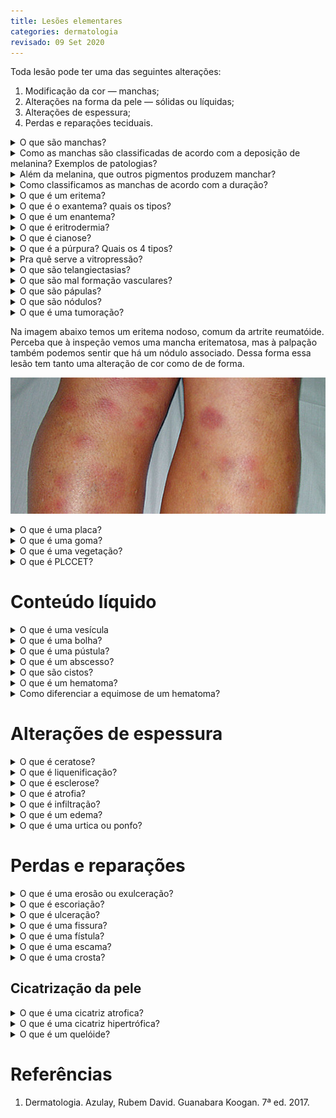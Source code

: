 ```yaml
---
title: Lesões elementares
categories: dermatologia
revisado: 09 Set 2020
---
```


Toda lesão pode ter uma das seguintes alterações:

1. Modificação da cor — manchas;
2. Alterações na forma da pele — sólidas ou líquidas;
3. Alterações de espessura;
4. Perdas e reparações teciduais.

<details markdown="1">
<summary>O que são manchas?</summary>

As manchas são produzidas por modificações da cor da pele e são divididas em: vásculo-sanguíneas, transitórias ou permamentes e pigmentares.
</details>

<details markdown="1">
<summary>Como as manchas são classificadas de acordo com a deposição de melanina? Exemplos de patologias?</summary>

1. Hipocrômica — redução da melanina (hanseníase);
2. Acrômica — ausência de melanina (vitiligo);
3. Hipercrômica — aumento da melanina (melanoma).
</details>

<!-- Além da melanina, que outros pigmentos produzem manchar? -->
<details markdown="1">
<summary>Além da melanina, que outros pigmentos produzem manchar?</summary>

Sangue (Manchas vásculo pigmentares), hemossiderina, ouro, prata, tatuagem.
</details>

<!-- Como classificamos as manchas de acordo com a duração? -->
<details markdown="1">
<summary>Como classificamos as manchas de acordo com a duração?</summary>

1. Transitórias;
2. Fixas.
</details>

<!-- O que é um eritema? -->
<details markdown="1">
<summary>O que é um eritema?</summary>

Mancha vásculo-sanguínea transitória temos decorrente da vasodilatação.
</details>

<!-- O que é o exantema? -->
<details markdown="1">
<summary>O que é o exantema? quais os tipos?</summary>

É um *rash* súbito que aparece dentro de horas ou dias. Pode ser: **morbiliforme** (ou rubeoliforme), caraterístico da rubéola e do sarampo,quando preserva áreas de pele sã; ou **escarlatiniforme**, quando é contínuo sem áreas de pele sã, presente na escarlatina.

1. Morbiliforme: preserva áreas de pele sã entre o rash;
2. Escarlatiniforme: contínuo.
</details>

<!-- O que é um enantema? -->
<details markdown="1">
<summary>O que é um enantema?</summary>

**Enantema** — é o eritema que ocorre na mucosa.
</details>

<!-- O que é eritrodermia? -->
<details markdown="1">
<summary>O que é eritrodermia?</summary>

**Eritrodermia** — é um eritema generalizado geralmente acompanhado por descamação. A principal causa é a psoriase e a farmacodermia.
</details>

<!-- O que é cianose? -->
<details markdown="1">
<summary>O que é cianose?</summary>

**Cianose** — . O cianema é a cianose que ocorre nas mucosas.
</details>

<!-- O que é a púrpura? -->
<details markdown="1">
<summary>O que é a púrpura? Quais os 4 tipos?</summary>

**Púrpura** — ocorre quando há extravasamento de sangue para o espaço extravascular.

1. Petéquia: puntiforme (< 1 cm).
2. Víbice: lesão linear.
3. Equimose: maior que a petéquia.
4. Hematoma: uma coleção de sangue.

 Quando esse extravasamento é pequeno (menor que 1 cm) chamamos de **petéquia** e quando maiores chamamos de **equimoses**. A **víbice** é uma púrpura linear, não puntiforme.
</details>

<!-- Pra quê serve a vitropressão? -->
<details markdown="1">
<summary>Pra quê serve a vitropressão?</summary>

Na evidência de petéquias devemos fazer a vitropressão. Se a lesão se dever a uma vasculite, ela some com a pressão mas se for devido a uma plaquetopenia não.
</details>

<!-- O que são telangiectasias? -->
<details markdown="1">
<summary>O que são telangiectasias?</summary>

**Telangiectasias** — são dilatações **permanentes** de capilares. Presentes, por exemplo, na insuficiência hepática; também chamadas de aranhas vasculares (*spiders*).
</details>

<!-- O que são mal formação vasculares? -->
<details markdown="1">
<summary>O que são mal formação vasculares?</summary>

**Mal formação vascular** — também chamadas de 'mancha do vinho do porto' ou mancha angiomatosa. Se formam por hiperproliferação vascular e são mais comuns no rosto.
</details>

<!-- O que são pápulas? -->
<details markdown="1">
<summary>O que são pápulas?</summary>

**Pápula** — é uma lesão pequena, menor que 1 cm, que pode estar na epiderme ou derme.
</details>

<!-- O que são nódulos? -->
<details markdown="1">
<summary>O que são nódulos?</summary>

**Nódulo** — são lesões maiores que 1 cm mas menores que 3 cm. Se o nódulo for muito grande, chamamos de nodosidade.
</details>


<!-- O que é uma tumoração? -->
<details markdown="1">
<summary>O que é uma tumoração?</summary>

**Tumoração** — quando a massa sólida é maior que 3 cm podemos chamar.
</details>

Na imagem abaixo temos um eritema nodoso, comum da artrite reumatóide. Perceba que à inspeção vemos uma mancha eritematosa, mas à palpação também podemos sentir que há um nódulo associado. Dessa forma essa lesão tem tanto uma alteração de cor como de de forma.

![Eritema nodoso](/assets/dermatologia/eritema-nodoso.jpg)

<!-- O que é uma placa? -->
<details markdown="1">
<summary>O que é uma placa?</summary>

**Placa** — é a reunião de várias pápulas.
</details>

<!-- O que é uma goma? -->
<details markdown="1">
<summary>O que é uma goma?</summary>

**Goma** — é uma lesão sólida evolutiva, um nódulo evolutivo. Geralmente forma uma fístula para liberar o conteúdo líquido.
</details>

<!-- O que é uma vegetação? -->
<details markdown="1">
<summary>O que é uma vegetação?</summary>

**Vegetação** — é uma lesão sólida com superfície irregular. Se a superfície for bem ceratósica, podemos chamar de verrugosidade. As verrugas podem ser secas (como as verrugas vulgares) ou úmidas (como os condilomas).
</details>

<!-- O que é PLCCET? -->
<details markdown="1">
<summary>O que é PLCCET?</summary>

**PLECCT** — sempre que temos lesões ulceradas e vegetantes devemos lembrar dos diagnósticos diferenciais 'PLECCT':

1. Paracoccidiodomicose;
2. Leishmaniose;
3. Esporotricose;
4. Cromomicose;
5. Carcinoma espinocelular;
6. Tuberculose cutânea.
</details>

# Conteúdo líquido

<!-- O que é uma vesícula -->
<details markdown="1">
<summary>O que é uma vesícula</summary>

**Vesícula** — quando o conteúdo é transparente ou translúcido e a lesão menor que 1 cm.
</details>

<!-- O que é uma bolha? -->
<details markdown="1">
<summary>O que é uma bolha?</summary>

**Bolha** — quando a lesão é maior que 1 cm. Pode ser intra-epidérmica (geralmente pela quebra dos desmossomos, geralmente flácida) ou subepidérmica (geralmente uma bolha mais tensa).
</details>

<!-- O que é uma pústula? -->
<details markdown="1">
<summary>O que é uma pústula?</summary>

**Pústula** — quando a formação é menor que 1 cm e seu conteúdo é formado por pús (uma vesícula com pús). Podem conter uma umbilização e nem sempre são bacterianas, podem ser asséptica.
</details>

<!-- O que é um abscesso? -->
<details markdown="1">
<summary>O que é um abscesso?</summary>

**Abscesso** — quando o líquido está envolvido por um processo inflamatório muito intenso. Geralmente é de origem infecciosa e vem acompanhado dos demais sinais flogísticos.
</details>

<!-- O que são cistos? -->
<details markdown="1">
<summary>O que são cistos?</summary>

**Cistos** — são lesões encapsuladas de conteúdo líquido.
</details>


<!-- O que é um hematoma? -->
<details markdown="1">
<summary>O que é um hematoma?</summary>

**Hematoma** — quando o conteúdo da lesão é sangue. Mas atenção, devemos saber diferenciar o hematoma da equimose.
</details>

<!-- Como diferenciar a equimose de um hematoma? -->
<details markdown="1">
<summary>Como diferenciar a equimose de um hematoma?</summary>

A equimose é uma mancha, o hematoma é a formação de uma coleção sanguínea, havendo relevo e conteúdo. Dessa forma, a palpação é essencial na diferenciação. Apesar de não sermos capazes de palpar a região ungueal, a presença de sangue é sempre um hematoma.
</details>

# Alterações de espessura

<!-- O que é ceratose? -->
<details markdown="1">
<summary>O que é ceratose?</summary>

**Ceratose** — quando há aumento de espessura da camada córnea, como na hictiose. Comum nos calcanhares devido a muita fricção. Pode ocorrer fissura.
</details>

<!-- O que é liquenificação? -->
<details markdown="1">
<summary>O que é liquenificação?</summary>

**Liquenificação** — é o aumento da espessura da pele, havendo acentuação do quadriculado da pele. Se deve principalmente devido ao ato de coçar. Os homens coçam mais o saco escrotal e as mulheres o pescoço.
</details>

<!-- O que é esclerose? -->
<details markdown="1">
<summary>O que é esclerose?</summary>

**Esclerose** — é quando parte da pele está mais dura devido a aumento de colágeno, comum na esclerodermia. A pele fica fibrosada e não conseguidos realizar a pega.
</details>

<!-- O que é atrofia? -->
<details markdown="1">
<summary>O que é atrofia?</summary>

**Atrofia** — comum quando o corticoide é usado indiscriminadamante. A pele fica com aspecto de pergaminho e pode estar associada a manchas hipocrômicas.
</details>


<!-- O que é infiltração? -->
<details markdown="1">
<summary>O que é infiltração?</summary>

**Infiltração** — quando o aumento da espessura se deve a um processo inflamatório ou tumoral. Um exemplo é a hanseníase.
</details>

<!-- O que é um edema? -->
<details markdown="1">
<summary>O que é um edema?</summary>

**Edema** — quando ocorre aumento da espessura por excesso de líquido.
</details>

<!-- O que é uma urtica ou ponfo? -->
<details markdown="1">
<summary>O que é uma urtica ou ponfo?</summary>

**Urtica ou ponfo** — a vasodilatação rápida
</details>

# Perdas e reparações

<!-- O que é uma erosão ou exulceração? -->
<details markdown="1">
<summary>O que é uma erosão ou exulceração?</summary>

**Erosão ou exulceração** — é mais superficial, não atinge a derme e por isso não sangra.
</details>


<!-- O que é escoriação? -->
<details markdown="1">
<summary>O que é escoriação?</summary>

**Escoriação** — geralmente devido a um traumatismo, podendo sangrar pois atinge a derme.
</details>

<!-- O que é ulceração? -->
<details markdown="1">
<summary>O que é ulceração?</summary>

**Ulceração** — pode ser fagedênica (quando cresce em extensão) ou tenebrante (quando cresce em profundidade).
</details>

<!-- O que é uma fissura? -->
<details markdown="1">
<summary>O que é uma fissura?</summary>

**Fissura ou rágade** — quando ocorre perda linuar de tecido, geralmente em áreas de dobra.
</details>

<!-- O que é uma fístula? -->
<details markdown="1">
<summary>O que é uma fístula?</summary>

**Fístula** — é um pertuito que comunica uma lesão com a superfície da pele.
</details>

<!-- O que é uma escama? -->
<details markdown="1">
<summary>O que é uma escama?</summary>

**Escama** — é a eliminação dos componentes da camada mais externa da epiderme, como uma descamação. Um exemplo é a psoriase (uma doença eritemato-escamosa).
</details>

<!-- O que é uma crosta? -->
<details markdown="1">
<summary>O que é uma crosta?</summary>

**Crosta** — é uma lesão de conteúdo liquido que sofreu dessecamento, são o ressecamento de um exsudato. Podem ser hemáticas (quando o exsudato é sanguíeno) ou melicéricas (quando o exsudato é purulento, típica do impetigo).
</details>

## Cicatrização da pele

<!-- O que é uma cicatriz atrofica? -->
<details markdown="1">
<summary>O que é uma cicatriz atrofica?</summary>

**Cicatriz atrófica** — quando ocorre pouca deposição de colágeno, a pele fica mais fina e a cicatriz fica mais profunda.
</details>

<!-- O que é uma cicatriz hipertrófica? -->
<details markdown="1">
<summary>O que é uma cicatriz hipertrófica?</summary>

**Cicatriz hipertrófica** — quando há excesso de reposição de colágeno mas respeitando as margens da lesão.
</details>

<!-- O que é um queloide? -->
<details markdown="1">
<summary>O que é um quelóide?</summary>

**Quelóide** — também há excesso de reposição de colágeno mas dessa vez sem respeitar as margens da lesão.
</details>

# Referências

1. Dermatologia. Azulay, Rubem David. Guanabara Koogan. 7ª ed. 2017.

